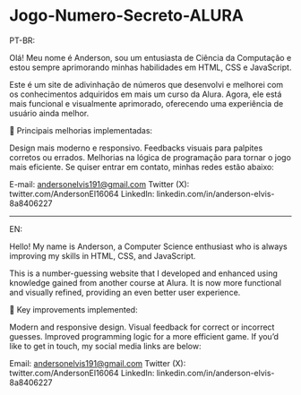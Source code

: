 # Jogo-Numero-Secreto-ALURA

PT-BR:

Olá! Meu nome é Anderson, sou um entusiasta de Ciência da Computação e estou sempre aprimorando minhas habilidades em HTML, CSS e JavaScript.

Este é um site de adivinhação de números que desenvolvi e melhorei com os conhecimentos adquiridos em mais um curso da Alura. Agora, ele está mais funcional e visualmente aprimorado, oferecendo uma experiência de usuário ainda melhor.

🔧 Principais melhorias implementadas:

Design mais moderno e responsivo.
Feedbacks visuais para palpites corretos ou errados.
Melhorias na lógica de programação para tornar o jogo mais eficiente.
Se quiser entrar em contato, minhas redes estão abaixo:

E-mail: andersonelvis191@gmail.com
Twitter (X): twitter.com/AndersonEl16064
LinkedIn: linkedin.com/in/anderson-elvis-8a8406227

----------------------------------------------------------------------------------------------------------------------------------------------------------------------------------------------------------------------------------------------------------------------------------------------------------------------------------------------------------------------------
EN:

Hello! My name is Anderson, a Computer Science enthusiast who is always improving my skills in HTML, CSS, and JavaScript.

This is a number-guessing website that I developed and enhanced using knowledge gained from another course at Alura. It is now more functional and visually refined, providing an even better user experience.

🔧 Key improvements implemented:

Modern and responsive design.
Visual feedback for correct or incorrect guesses.
Improved programming logic for a more efficient game.
If you’d like to get in touch, my social media links are below:

Email: andersonelvis191@gmail.com
Twitter (X): twitter.com/AndersonEl16064
LinkedIn: linkedin.com/in/anderson-elvis-8a8406227
